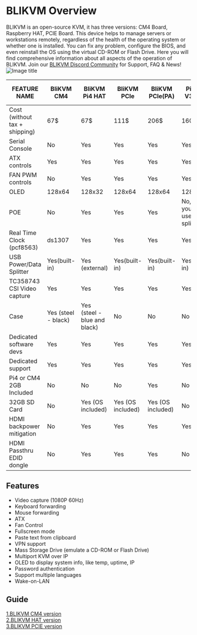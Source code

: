 # BLIKVM Overview
BLIKVM is an open-source KVM, it has three versions: CM4 Board, Raspberry HAT, PCIE Board. 
This device helps to manage servers or workstations remotely, regardless of the health of the operating system or 
whether one is installed. You can fix any problem, configure the BIOS, and even reinstall the OS using the virtual 
CD-ROM or Flash Drive. Here you will find comprehensive information about all aspects of the operation of BLIKVM. 
Join our [BLIKVM Discord Community](https://discord.com/invite/9Y374gUF6C) for Support, FAQ & News!
![Image title](assets/images/version_all.png)

|FEATURE NAME|BliKVM CM4|BliKVM Pi4 HAT|BliKVM PCIe|BliKVM PCIe(PA)|PiKVM V3 HAT|PiKVM V3 HAT (PA)|TinyPilot Voyager 2|
|-|-|-|-|-|-|-|-|
|Cost (without tax + shipping)|67$|67$|111$|206$|160$|250$|400$|
|Serial Console|No|Yes|Yes|Yes|Yes|Yes|No|
|ATX controls|Yes|Yes|Yes|Yes|Yes|Yes|No|
|FAN PWM controls|No|Yes|Yes|Yes|Yes|Yes|No|
|OLED|128x64|128x32|128x64|128x64|128x32|128x32|No|
|POE|No|Yes|Yes|Yes|No, but you can use poe splitter|No, but you can use poe splitter|No (optional $59)|
|Real Time Clock (pcf8563)|ds1307|Yes|Yes|Yes|Yes|Yes|No|
|USB Power/Data Splitter|Yes(built-in)|Yes (external)|Yes(built-in)|Yes(built-in)|Yes(built-in)|Yes(built-in)|Yes(built-in)|
|TC358743 CSI Video capture|Yes|Yes|Yes|Yes|Yes|Yes| Yes|
|Case|Yes (steel - black)|Yes (steel - blue and black)|No|No|No|Yes (steel - black)|Yes (3d print black)|
|Dedicated software devs|Yes|Yes|Yes|Yes|Yes|Yes|Yes|
|Dedicated support|Yes|Yes|Yes|Yes|Yes|Yes|Yes|
|Pi4 or CM4 2GB Included|No|No|No|Yes|No|Yes|Yes|
|32GB SD Card|No|Yes (OS included)|Yes (OS included)|Yes (OS included)|No|Yes (OS included)|Yes (OS included)|
|HDMI backpower mitigation|No|Yes|Yes|Yes|Yes|Yes|No|
|HDMI Passthru EDID dongle|No|Yes|Yes|Yes|No|No|No|



## **Features**
* Video capture (1080P 60Hz)  
* Keyboard forwarding  
* Mouse forwarding  
* ATX  
* Fan Control  
* Fullscreen mode  
* Paste text from clipboard  
* VPN support  
* Mass Storage Drive (emulate a CD-ROM or Flash Drive)  
* Multiport KVM over IP  
* OLED to display system info, like temp, uptime, IP  
* Password authentication  
* Support multiple languages  
* Wake-on-LAN  

## **Guide**
[1.BLIKVM CM4 version ](./BLIKVM-CM4-guide.md)  
[2.BLIKVM HAT version ](./BLIKVM-HAT-guide.md)   
[3.BLIKVM PCIE version ](./BLIKVM-PCIE-guide.md)   

